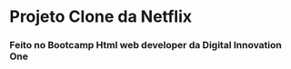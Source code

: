 <h1>Projeto Clone da Netflix</h1>
<h3>Feito no Bootcamp Html web developer da Digital Innovation One</h3>
